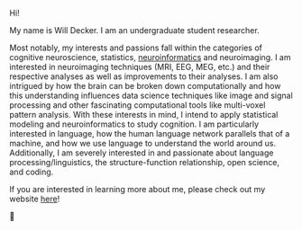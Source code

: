 Hi!

My name is Will Decker. I am an undergraduate student researcher.

Most notably, my interests and passions fall within the categories of cognitive neuroscience, statistics, [neuroinformatics](https://en.wikipedia.org/wiki/Neuroinformatics) and neuroimaging. I am interested in neuroimaging techniques (MRI, EEG, MEG, etc.) and their respective analyses as well as improvements to their analyses. I am also intrigued by how the brain can be broken down computationally and how this understanding influences data science techniques like image and signal processing and other fascinating computational tools like multi-voxel pattern analysis. With these interests in mind, I intend to apply statistical modeling and neuroinformatics to study cognition. I am particularly interested in language, how the human language network parallels that of a machine, and how we use language to understand the world around us. Additionally, I am severely interested in and passionate about language processing/linguistics, the structure-function relationship, open science, and coding.

If you are interested in learning more about me, please check out my website [here](https://www.jwilldecker.com)!

:brain:

